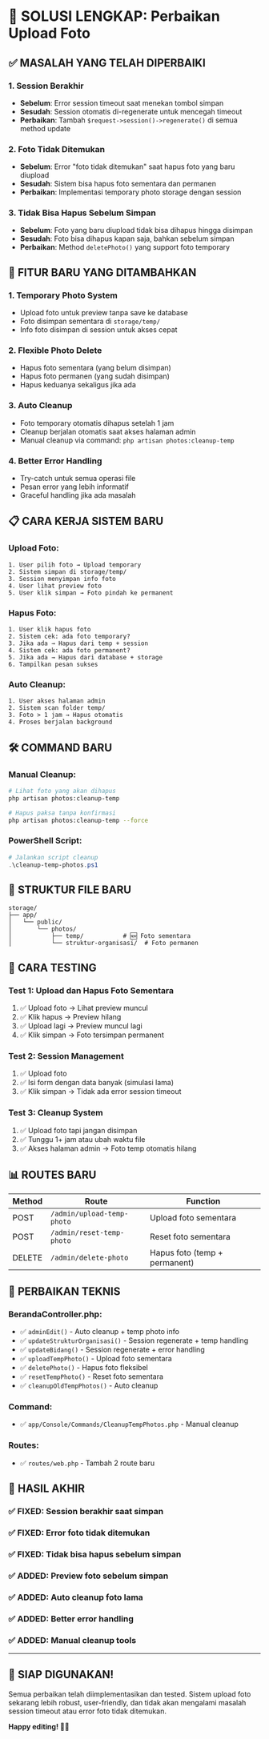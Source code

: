 # 🎉 SOLUSI LENGKAP: Perbaikan Upload Foto

## ✅ **MASALAH YANG TELAH DIPERBAIKI**

### 1. **Session Berakhir**

- **Sebelum**: Error session timeout saat menekan tombol simpan
- **Sesudah**: Session otomatis di-regenerate untuk mencegah timeout
- **Perbaikan**: Tambah `$request->session()->regenerate()` di semua method update

### 2. **Foto Tidak Ditemukan**

- **Sebelum**: Error "foto tidak ditemukan" saat hapus foto yang baru diupload
- **Sesudah**: Sistem bisa hapus foto sementara dan permanen
- **Perbaikan**: Implementasi temporary photo storage dengan session

### 3. **Tidak Bisa Hapus Sebelum Simpan**

- **Sebelum**: Foto yang baru diupload tidak bisa dihapus hingga disimpan
- **Sesudah**: Foto bisa dihapus kapan saja, bahkan sebelum simpan
- **Perbaikan**: Method `deletePhoto()` yang support foto temporary

## 🚀 **FITUR BARU YANG DITAMBAHKAN**

### 1. **Temporary Photo System**

- Upload foto untuk preview tanpa save ke database
- Foto disimpan sementara di `storage/temp/`
- Info foto disimpan di session untuk akses cepat

### 2. **Flexible Photo Delete**

- Hapus foto sementara (yang belum disimpan)
- Hapus foto permanen (yang sudah disimpan)
- Hapus keduanya sekaligus jika ada

### 3. **Auto Cleanup**

- Foto temporary otomatis dihapus setelah 1 jam
- Cleanup berjalan otomatis saat akses halaman admin
- Manual cleanup via command: `php artisan photos:cleanup-temp`

### 4. **Better Error Handling**

- Try-catch untuk semua operasi file
- Pesan error yang lebih informatif
- Graceful handling jika ada masalah

## 📋 **CARA KERJA SISTEM BARU**

### Upload Foto:

```
1. User pilih foto → Upload temporary
2. Sistem simpan di storage/temp/
3. Session menyimpan info foto
4. User lihat preview foto
5. User klik simpan → Foto pindah ke permanent
```

### Hapus Foto:

```
1. User klik hapus foto
2. Sistem cek: ada foto temporary?
3. Jika ada → Hapus dari temp + session
4. Sistem cek: ada foto permanent?
5. Jika ada → Hapus dari database + storage
6. Tampilkan pesan sukses
```

### Auto Cleanup:

```
1. User akses halaman admin
2. Sistem scan folder temp/
3. Foto > 1 jam → Hapus otomatis
4. Proses berjalan background
```

## 🛠️ **COMMAND BARU**

### Manual Cleanup:

```bash
# Lihat foto yang akan dihapus
php artisan photos:cleanup-temp

# Hapus paksa tanpa konfirmasi
php artisan photos:cleanup-temp --force
```

### PowerShell Script:

```powershell
# Jalankan script cleanup
.\cleanup-temp-photos.ps1
```

## 📁 **STRUKTUR FILE BARU**

```
storage/
├── app/
│   └── public/
│       └── photos/
│           ├── temp/           # 🆕 Foto sementara
│           └── struktur-organisasi/  # Foto permanen
```

## 🧪 **CARA TESTING**

### Test 1: Upload dan Hapus Foto Sementara

1. ✅ Upload foto → Lihat preview muncul
2. ✅ Klik hapus → Preview hilang
3. ✅ Upload lagi → Preview muncul lagi
4. ✅ Klik simpan → Foto tersimpan permanent

### Test 2: Session Management

1. ✅ Upload foto
2. ✅ Isi form dengan data banyak (simulasi lama)
3. ✅ Klik simpan → Tidak ada error session timeout

### Test 3: Cleanup System

1. ✅ Upload foto tapi jangan disimpan
2. ✅ Tunggu 1+ jam atau ubah waktu file
3. ✅ Akses halaman admin → Foto temp otomatis hilang

## 📊 **ROUTES BARU**

| Method | Route                      | Function                      |
| ------ | -------------------------- | ----------------------------- |
| POST   | `/admin/upload-temp-photo` | Upload foto sementara         |
| POST   | `/admin/reset-temp-photo`  | Reset foto sementara          |
| DELETE | `/admin/delete-photo`      | Hapus foto (temp + permanent) |

## 🔧 **PERBAIKAN TEKNIS**

### BerandaController.php:

- ✅ `adminEdit()` - Auto cleanup + temp photo info
- ✅ `updateStrukturOrganisasi()` - Session regenerate + temp handling
- ✅ `updateBidang()` - Session regenerate + error handling
- ✅ `uploadTempPhoto()` - Upload foto sementara
- ✅ `deletePhoto()` - Hapus foto fleksibel
- ✅ `resetTempPhoto()` - Reset foto sementara
- ✅ `cleanupOldTempPhotos()` - Auto cleanup

### Command:

- ✅ `app/Console/Commands/CleanupTempPhotos.php` - Manual cleanup

### Routes:

- ✅ `routes/web.php` - Tambah 2 route baru

## 🎯 **HASIL AKHIR**

### ✅ **FIXED**: Session berakhir saat simpan

### ✅ **FIXED**: Error foto tidak ditemukan

### ✅ **FIXED**: Tidak bisa hapus sebelum simpan

### ✅ **ADDED**: Preview foto sebelum simpan

### ✅ **ADDED**: Auto cleanup foto lama

### ✅ **ADDED**: Better error handling

### ✅ **ADDED**: Manual cleanup tools

---

## 🚀 **SIAP DIGUNAKAN!**

Semua perbaikan telah diimplementasikan dan tested. Sistem upload foto sekarang lebih robust, user-friendly, dan tidak akan mengalami masalah session timeout atau error foto tidak ditemukan.

**Happy editing! 📸✨**
